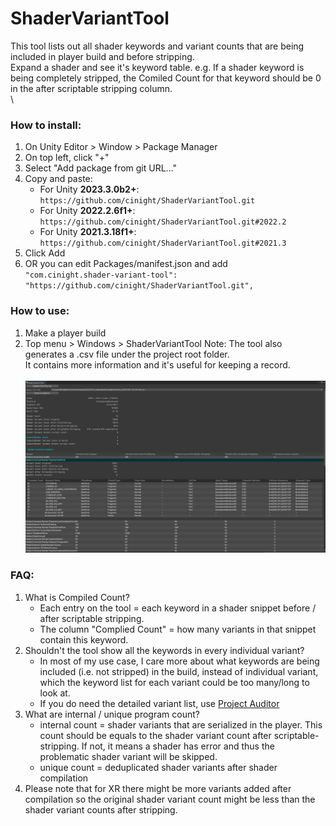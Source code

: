 # ShaderVariantTool
This tool lists out all shader keywords and variant counts that are being included in player build and before stripping. \
Expand a shader and see it's keyword table. e.g. If a shader keyword is being completely stripped, the Comiled Count for that keyword should be 0 in the after scriptable stripping column.
\
\

### How to install:
1. On Unity Editor > Window > Package Manager
2. On top left, click "+"
3. Select "Add package from git URL..."
4. Copy and paste:
   - For Unity **2023.3.0b2+**: `https://github.com/cinight/ShaderVariantTool.git`
   - For Unity **2022.2.6f1+**: `https://github.com/cinight/ShaderVariantTool.git#2022.2`
   - For Unity **2021.3.18f1+**: `https://github.com/cinight/ShaderVariantTool.git#2021.3`
5. Click Add
6. OR you can edit Packages/manifest.json and add <br>`"com.cinight.shader-variant-tool": "https://github.com/cinight/ShaderVariantTool.git",`

### How to use:
1. Make a player build
2. Top menu > Windows > ShaderVariantTool
Note: The tool also generates a .csv file under the project root folder. \
It contains more information and it's useful for keeping a record.
\
\
![](README01.jpg)

### FAQ:
1. What is Compiled Count?
   - Each entry on the tool = each keyword in a shader snippet before / after scriptable stripping.
   - The column "Complied Count" = how many variants in that snippet contain this keyword.
2. Shouldn't the tool show all the keywords in every individual variant?
   - In most of my use case, I care more about what keywords are being included (i.e. not stripped) in the build, instead of individual variant, which the keyword list for each variant could be too many/long to look at.
   - If you do need the detailed variant list, use [Project Auditor](https://github.com/Unity-Technologies/ProjectAuditor/blob/master/Documentation~/Installing.md#package-manager-ui-recommended)
3. What are internal / unique program count?
   - internal count = shader variants that are serialized in the player. This count should be equals to the shader variant count after scriptable-stripping. If not, it means a shader has error and thus the problematic shader variant will be skipped.
   - unique count = deduplicated shader variants after shader compilation
4. Please note that for XR there might be more variants added after compilation so the original shader variant count might be less than the shader variant counts after stripping.
